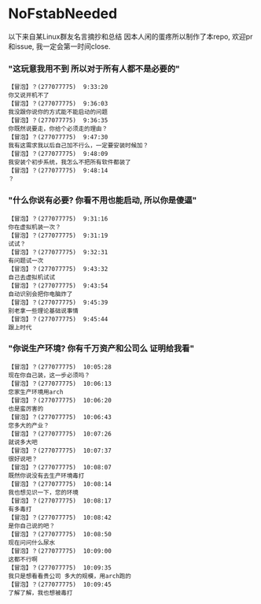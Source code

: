 # NoFstabNeeded

以下来自某Linux群友名言摘抄和总结
因本人闲的蛋疼所以制作了本repo, 欢迎pr和issue, 我一定会第一时间close.

### "这玩意我用不到 所以对于所有人都不是必要的"
```
【冒泡】？(277077775)  9:33:20
你又说开机不了
【冒泡】？(277077775)  9:36:03
我没跟你说你的方式能不能启动的问题
【冒泡】？(277077775)  9:36:35
你既然说要走，你给个必须走的理由？
【冒泡】？(277077775)  9:47:30
我有这需求我以后自己加不行么，一定要安装时候加？
【冒泡】？(277077775)  9:48:09
我安装个初步系统，我怎么不把所有软件都装了
【冒泡】？(277077775)  9:48:14
？
```
### "什么你说有必要? 你看不用也能启动, 所以你是傻逼"
```
【冒泡】？(277077775)  9:31:16
你在虚拟机装一次？
【冒泡】？(277077775)  9:31:19
试试？
【冒泡】？(277077775)  9:32:31
有问题试一次
【冒泡】？(277077775)  9:43:32
自己去虚拟机试试
【冒泡】？(277077775)  9:43:54
自动识别会把你电脑炸了
【冒泡】？(277077775)  9:45:39
别老拿一些理论基础说事情
【冒泡】？(277077775)  9:45:44
跟上时代
```
### "你说生产环境? 你有千万资产和公司么 证明给我看"
```
【冒泡】？(277077775)  10:05:28
现在你自己装，这一步必须吗？
【冒泡】？(277077775)  10:06:13
您家生产环境用arch
【冒泡】？(277077775)  10:06:20
也是蛮厉害的
【冒泡】？(277077775)  10:06:43
您多大的产业？
【冒泡】？(277077775)  10:07:26
就说多大吧
【冒泡】？(277077775)  10:07:37
很好说吧？
【冒泡】？(277077775)  10:08:07
既然你说没有去生产环境毒打
【冒泡】？(277077775)  10:08:14
我也想见识一下，您的环境
【冒泡】？(277077775)  10:08:17
有多毒打
【冒泡】？(277077775)  10:08:42
是你自己说的吧？
【冒泡】？(277077775)  10:08:50
现在问问什么尿水
【冒泡】？(277077775)  10:09:00
这都不行啊
【冒泡】？(277077775)  10:09:35
我只是想看看贵公司 多大的规模，用arch跑的
【冒泡】？(277077775)  10:09:45
了解了解，我也想被毒打
```
